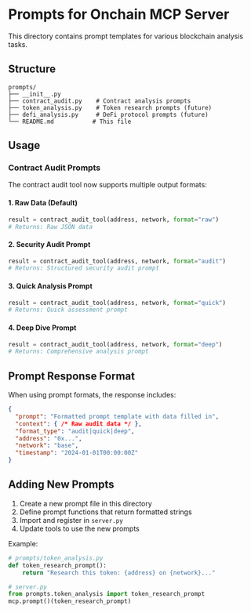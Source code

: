 # Prompts for Onchain MCP Server

This directory contains prompt templates for various blockchain analysis tasks.

## Structure

```
prompts/
├── __init__.py
├── contract_audit.py    # Contract analysis prompts
├── token_analysis.py    # Token research prompts (future)
├── defi_analysis.py     # DeFi protocol prompts (future)
└── README.md           # This file
```

## Usage

### Contract Audit Prompts

The contract audit tool now supports multiple output formats:

#### 1. Raw Data (Default)
```python
result = contract_audit_tool(address, network, format="raw")
# Returns: Raw JSON data
```

#### 2. Security Audit Prompt
```python
result = contract_audit_tool(address, network, format="audit")
# Returns: Structured security audit prompt
```

#### 3. Quick Analysis Prompt
```python
result = contract_audit_tool(address, network, format="quick")
# Returns: Quick assessment prompt
```

#### 4. Deep Dive Prompt
```python
result = contract_audit_tool(address, network, format="deep")
# Returns: Comprehensive analysis prompt
```

## Prompt Response Format

When using prompt formats, the response includes:

```json
{
  "prompt": "Formatted prompt template with data filled in",
  "context": { /* Raw audit data */ },
  "format_type": "audit|quick|deep",
  "address": "0x...",
  "network": "base",
  "timestamp": "2024-01-01T00:00:00Z"
}
```

## Adding New Prompts

1. Create a new prompt file in this directory
2. Define prompt functions that return formatted strings
3. Import and register in `server.py`
4. Update tools to use the new prompts

Example:
```python
# prompts/token_analysis.py
def token_research_prompt():
    return "Research this token: {address} on {network}..."

# server.py
from prompts.token_analysis import token_research_prompt
mcp.prompt()(token_research_prompt)
```
